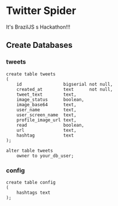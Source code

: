 # Twitter Spider
It's BrazilJS s Hackathon!!!

## Create Databases
### tweets
```
create table tweets
(
    id                bigserial not null,
    created_at        text      not null,
    tweet_text        text,
    image_status      boolean,
    image_base64      text,
    user_name         text,
    user_screen_name  text,
    profile_image_url text,
    read              boolean,
    url               text,
    hashtag           text
);

alter table tweets
    owner to your_db_user;
```

### config
```
create table config
(
    hashtags text
);
```
